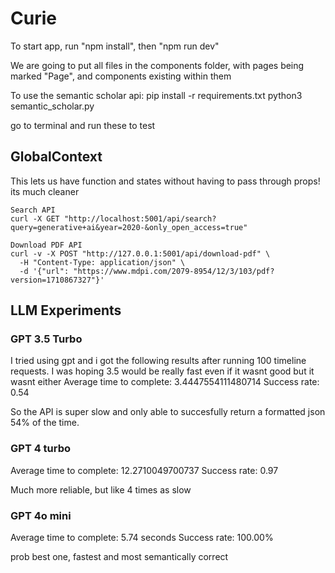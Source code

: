 # Curie
To start app, run "npm install", then "npm run dev"

We are going to put all files in the components folder, with pages being marked "Page", and components existing within them


To use the semantic scholar api:
pip install -r requirements.txt
python3 semantic_scholar.py

go to terminal and run these to test

## GlobalContext
This lets us have function and states without having to pass through props! its much cleaner
```
Search API
curl -X GET "http://localhost:5001/api/search?query=generative+ai&year=2020-&only_open_access=true"

Download PDF API
curl -v -X POST "http://127.0.0.1:5001/api/download-pdf" \
  -H "Content-Type: application/json" \
  -d '{"url": "https://www.mdpi.com/2079-8954/12/3/103/pdf?version=1710867327"}'

```

## LLM Experiments
### GPT 3.5 Turbo
I tried using gpt and i got the following results after running 100 timeline requests. I was hoping 3.5 would be really fast even if it wasnt good but it wasnt either
Average time to complete: 3.4447554111480714
Success rate: 0.54

So the API is super slow and only able to succesfully return a formatted json 54% of the time.

### GPT 4 turbo

Average time to complete: 12.2710049700737
Success rate: 0.97

Much more reliable, but like 4 times as slow


### GPT 4o mini

Average time to complete: 5.74 seconds
Success rate: 100.00%

prob best one, fastest and most semantically correct



